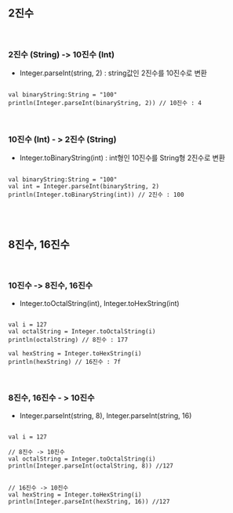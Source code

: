 ## 2진수

</br>

### 2진수 (String) -> 10진수 (Int)
- Integer.parseInt(string, 2) : string값인 2진수를 10진수로 변환

```

val binaryString:String = "100"
println(Integer.parseInt(binaryString, 2)) // 10진수 : 4

```

</br>

### 10진수 (Int) - > 2진수 (String)
- Integer.toBinaryString(int) : int형인 10진수를 String형 2진수로 변환 
```

val binaryString:String = "100"
val int = Integer.parseInt(binaryString, 2)
println(Integer.toBinaryString(int)) // 2진수 : 100

```


</br>
</br>

## 8진수, 16진수

</br>

### 10진수 -> 8진수, 16진수
- Integer.toOctalString(int), Integer.toHexString(int)
```

val i = 127
val octalString = Integer.toOctalString(i)
println(octalString) // 8진수 : 177
    
val hexString = Integer.toHexString(i)
println(hexString) // 16진수 : 7f

```

</br>

### 8진수, 16진수 - > 10진수
- Integer.parseInt(string, 8), Integer.parseInt(string, 16)

```

val i = 127

// 8진수 -> 10진수
val octalString = Integer.toOctalString(i)
println(Integer.parseInt(octalString, 8)) //127


// 16진수 -> 10진수
val hexString = Integer.toHexString(i)
println(Integer.parseInt(hexString, 16)) //127


```